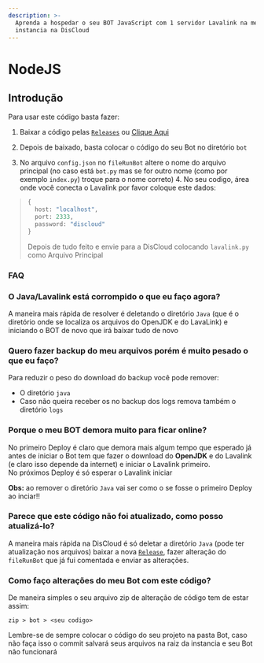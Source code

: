 ```yaml
---
description: >-
  Aprenda a hospedar o seu BOT JavaScript com 1 servidor Lavalink na mesma
  instancia na DisCloud
---
```


# NodeJS

## Introdução

Para usar este código basta fazer: 

1. Baixar a código pelas [`Releases`](https://github.com/discloud/lavalink-python/releases) ou [Clique Aqui](https://github.com/discloud/lavalink-python/releases/latest/download/lavalink-python.zip) 

2. Depois de baixado, basta colocar o código do seu Bot no diretório `bot` 

3. No arquivo `config.json` no `fileRunBot` altere o nome do arquivo principal \(no caso está `bot.py` mas se for outro nome \(como por exemplo `index.py`\) troque para o nome correto\) 4. No seu codigo, área onde você conecta o Lavalink por favor coloque este dados:

> ```python
> {
>   host: "localhost",
>   port: 2333,
>   password: "discloud"
> }
> ```
>
> Depois de tudo feito e envie para a DisCloud colocando `lavalink.py` como Arquivo Principal

### FAQ

### O Java/Lavalink está corrompido o que eu faço agora?

A maneira mais rápida de resolver é deletando o diretório `Java` \(que é o diretório onde se localiza os arquivos do OpenJDK e do LavaLink\) e iniciando o BOT de novo que irá baixar tudo de novo

### Quero fazer backup do meu arquivos porém é muito pesado o que eu faço?

Para reduzir o peso do download do backup você pode remover:

* O diretório `java`
* Caso não queira receber os no backup dos logs remova também o diretório `logs`

### Porque o meu BOT demora muito para ficar online?

No primeiro Deploy é claro que demora mais algum tempo que esperado já antes de iniciar o Bot tem que fazer o download do **OpenJDK** e do Lavalink \(e claro isso depende da internet\) e iniciar o Lavalink primeiro.  
 No próximos Deploy é só esperar o Lavalink iniciar

**Obs:** ao remover o diretório `Java` vai ser como o se fosse o primeiro Deploy ao inciar!!

### Parece que este código não foi atualizado, como posso atualizá-lo?

A maneira mais rápida na DisCloud é só deletar a diretório `Java` \(pode ter atualização nos arquivos\) baixar a nova [`Release`](https://github.com/discloud/lavalink-python/releases/latest/download/lavalink-python.zip), fazer alteração do `fileRunBot` que já fui comentada e enviar as alterações.

### Como faço alterações do meu Bot com este código?

De maneira simples o seu arquivo zip de alteração de código tem de estar assim:

```text
zip > bot > <seu codigo>
```

Lembre-se de sempre colocar o código do seu projeto na pasta Bot, caso não faça isso o commit salvará seus arquivos na raiz da instancia e seu Bot não funcionará 

